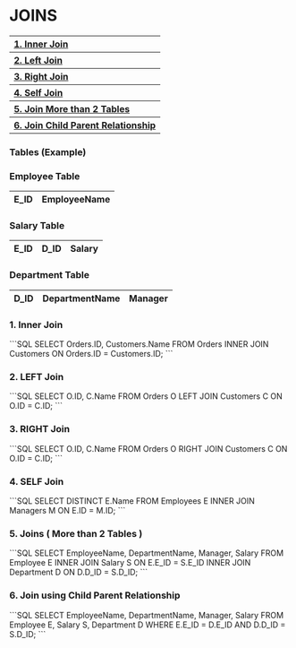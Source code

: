 # JOINS

<table>
        <tr><th align=left><a href = '#inner'>1. Inner Join</a></th></tr>
        <tr><th align=left><a href = '#left'>2. Left Join</a></th></tr>
        <tr><th align=left><a href = '#right'>3. Right Join</a></th></tr>
        <tr><th align=left><a href = '#self'>4. Self Join</a></th></tr>
        <tr><th align=left><a href = '#more'>5. Join More than 2 Tables</a></th></tr>
        <tr><th align=left><a href = '#child'>6. Join Child Parent Relationship</a></th></tr>    
</table>

### Tables (Example)

### Employee Table

E_ID | EmployeeName
--- | ---

### Salary Table

E_ID | D_ID |  Salary
--- | --- | ---

### Department Table

D_ID | DepartmentName | Manager
--- | --- | ---

<h3 name='inner'>1. Inner Join</h3>
```SQL
SELECT Orders.ID, Customers.Name
FROM Orders
INNER JOIN Customers 
ON Orders.ID = Customers.ID;
```

<h3 name='left'>2. LEFT Join</h3>
```SQL
SELECT O.ID, C.Name
FROM Orders O
LEFT JOIN Customers C
ON O.ID = C.ID;
```

<h3 name='right'>3. RIGHT Join</h3>
```SQL
SELECT O.ID, C.Name
FROM Orders O
RIGHT JOIN Customers C
ON O.ID = C.ID;
```

<h3 name='self'>4. SELF Join</h3>
```SQL
SELECT DISTINCT E.Name
FROM Employees E
INNER JOIN Managers M
ON E.ID = M.ID;
```

<h3 name='more'>5. Joins ( More than 2 Tables )</h3>
```SQL
SELECT EmployeeName, DepartmentName, Manager, Salary
FROM Employee E
INNER JOIN Salary S
ON E.E_ID  = S.E_ID
INNER JOIN Department D 
ON D.D_ID = S.D_ID;
```

<h3 name='child'>6. Join using Child Parent Relationship</h3>
```SQL
SELECT EmployeeName, DepartmentName, Manager, Salary
FROM Employee E, Salary S, Department D
WHERE E.E_ID = D.E_ID AND D.D_ID = S.D_ID;
```
